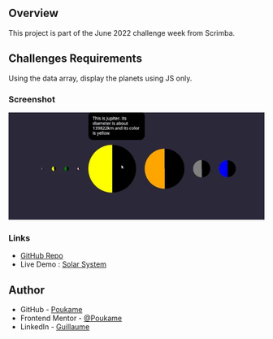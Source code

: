 ## Overview

This project is part of the June 2022 challenge week from Scrimba.


## Challenges Requirements

Using the data array, display the planets using JS only.


### Screenshot

![Visual](./screenshot/planet.webp)

### Links

- [GitHub Repo](https://github.com/Poukame/Movie-Watchlist)
- Live Demo : [Solar System](https://movie-watchlist-api.netlify.app)


## Author

- GitHub - [Poukame](https://github.com/Poukame)
- Frontend Mentor - [@Poukame](https://www.frontendmentor.io/profile/Poukame)
- LinkedIn - [Guillaume](https://www.linkedin.com/in/theretg)

